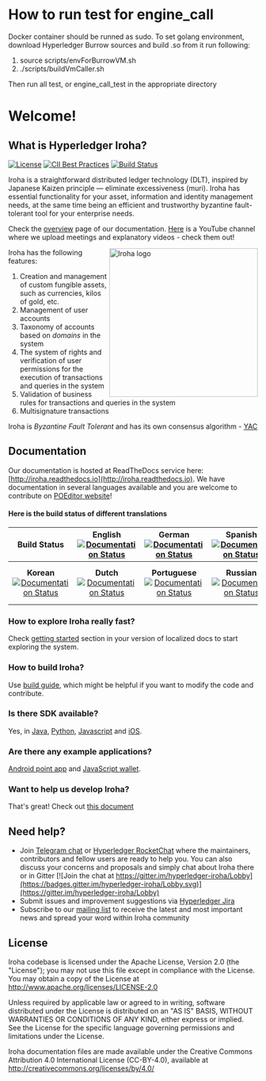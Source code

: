 # How to run test for engine_call
Docker container should be runned as sudo.
To set golang environment, download Hyperledger Burrow sources and build .so from it run following:
1) source scripts/envForBurrowVM.sh
2) ./scripts/buildVmCaller.sh

Then run all test, or engine_call_test in the appropriate directory


# Welcome!

## What is Hyperledger Iroha?

[![License](https://img.shields.io/badge/License-Apache%202.0-blue.svg)](https://opensource.org/licenses/Apache-2.0)
[![CII Best Practices](https://bestpractices.coreinfrastructure.org/projects/960/badge)](https://bestpractices.coreinfrastructure.org/projects/960)
[![Build Status](https://jenkins.soramitsu.co.jp/buildStatus/icon?job=iroha/iroha-hyperledger/master)](https://jenkins.soramitsu.co.jp/job/iroha/job/iroha-hyperledger/job/master/)

Iroha is a straightforward distributed ledger technology (DLT), inspired by Japanese Kaizen principle — eliminate excessiveness (muri). 
Iroha has essential functionality for your asset, information and identity management needs, at the same time being an efficient and trustworthy byzantine fault-tolerant tool for your enterprise needs. 

Check the [overview](http://iroha.readthedocs.io/en/latest/overview.html) page of our documentation.
[Here](https://www.youtube.com/channel/UCYlK9OrZo9hvNYFuf0vrwww) is a YouTube channel where we upload meetings and explanatory videos - check them out! 

<img height="300px" src="docs/image_assets/Iroha_3_sm.png"
 alt="Iroha logo" title="Iroha" align="right" />

Iroha has the following features:
1. Creation and management of custom fungible assets, such as currencies, kilos of gold, etc.
2. Management of user accounts
3. Taxonomy of accounts based on _domains_ in the system
4. The system of rights and verification of user permissions for the execution of transactions and queries in the system
5. Validation of business rules for transactions and queries in the system
6. Multisignature transactions

Iroha is _Byzantine Fault Tolerant_ and has its own consensus algorithm - [YAC](https://arxiv.org/pdf/1809.00554.pdf) 

## Documentation

Our documentation is hosted at ReadTheDocs service here: [http://iroha.readthedocs.io](http://iroha.readthedocs.io).
We have documentation in several languages available and you are welcome to contribute on [POEditor website](https://poeditor.com/join/project/SFpZw7o33o)!

#### Here is the build status of different translations
<center>
 
| Build Status | **English** <br> [![Documentation Status](https://readthedocs.org/projects/iroha/badge/?version=latest)](https://iroha.readthedocs.io/en/latest/?badge=latest) </br> | **German** <br> [![Documentation Status](https://readthedocs.org/projects/iroha-de/badge/?version=master)](https://iroha.readthedocs.io/de/master/?badge=master) </br> | **Spanish** <br> [![Documentation Status](https://readthedocs.org/projects/iroha-es/badge/?version=latest)](https://iroha.readthedocs.io/es/latest/?badge=latest) </br> | **French** <br> [![Documentation Status](https://readthedocs.org/projects/iroha-fr/badge/?version=latest)](https://iroha.readthedocs.io/fr/latest/?badge=latest) </br> | **Japanese** <br> [![Documentation Status](https://readthedocs.org/projects/iroha-ja/badge/?version=latest)](https://iroha.readthedocs.io/ja/latest/?badge=latest) </br> |
|:---:|:---:|:---:|:---:|:---:|:---:|
| **Korean** <br> [![Documentation Status](https://readthedocs.org/projects/iroha-ko/badge/?version=latest)](https://iroha.readthedocs.io/ko/latest/?badge=latest) </br> | **Dutch** <br> [![Documentation Status](https://readthedocs.org/projects/iroha-nl/badge/?version=latest)](https://iroha.readthedocs.io/nl/latest/?badge=latest) </br> | **Portuguese** <br> [![Documentation Status](https://readthedocs.org/projects/iroha-pt/badge/?version=latest)](https://iroha.readthedocs.io/pt/latest/?badge=latest) </br> | **Russian** <br> [![Documentation Status](https://readthedocs.org/projects/iroha-ru/badge/?version=latest)](https://iroha.readthedocs.io/ru/latest/?badge=latest) </br> | **Ukrainian** <br> [![Documentation Status](https://readthedocs.org/projects/iroha-uk/badge/?version=latest)](https://iroha.readthedocs.io/uk/latest/?badge=latest) </br> | **Simplified Chinese** <br> [![Documentation Status](https://readthedocs.org/projects/iroha-zh/badge/?version=latest)](https://iroha.readthedocs.io/zh_CN/latest/?badge=latest) </br> |

</center>
 
### How to explore Iroha really fast?

Check [getting started](http://iroha.readthedocs.io/en/latest/getting_started/) section in your version of localized docs to start exploring the system.

### How to build Iroha?

Use [build guide](http://iroha.readthedocs.io/en/latest/guides/build.html), which might be helpful if you want to modify the code and contribute.

### Is there SDK available?

Yes, in [Java](https://github.com/hyperledger/iroha-java), [Python](https://github.com/hyperledger/iroha-python), [Javascript](https://github.com/hyperledger/iroha-javascript) and [iOS](https://github.com/hyperledger/iroha-ios).

### Are there any example applications?

[Android point app](https://github.com/hyperledger/iroha-android/tree/master/iroha-android-sample) and [JavaScript wallet](https://github.com/soramitsu/iroha-wallet-js).

### Want to help us develop Iroha?

That's great! 
Check out [this document](https://github.com/hyperledger/iroha/blob/master/CONTRIBUTING.md)

## Need help?

* Join [Telegram chat](https://t.me/hyperledgeriroha) or [Hyperledger RocketChat](https://chat.hyperledger.org/channel/iroha) where the maintainers, contributors and fellow users are ready to help you. 
You can also discuss your concerns and proposals and simply chat about Iroha there or in Gitter [![Join the chat at https://gitter.im/hyperledger-iroha/Lobby](https://badges.gitter.im/hyperledger-iroha/Lobby.svg)](https://gitter.im/hyperledger-iroha/Lobby)
* Submit issues and improvement suggestions via [Hyperledger Jira](https://jira.hyperledger.org/secure/CreateIssue!default.jspa) 
* Subscribe to our [mailing list](https://lists.hyperledger.org/g/iroha) to receive the latest and most important news and spread your word within Iroha community

## License

Iroha codebase is licensed under the Apache License,
Version 2.0 (the "License"); you may not use this file except
in compliance with the License. You may obtain a copy of the
License at http://www.apache.org/licenses/LICENSE-2.0

Unless required by applicable law or agreed to in writing, software
distributed under the License is distributed on an "AS IS" BASIS,
WITHOUT WARRANTIES OR CONDITIONS OF ANY KIND, either express or implied.
See the License for the specific language governing permissions and
limitations under the License.

Iroha documentation files are made available under the Creative Commons
Attribution 4.0 International License (CC-BY-4.0), available at
http://creativecommons.org/licenses/by/4.0/
